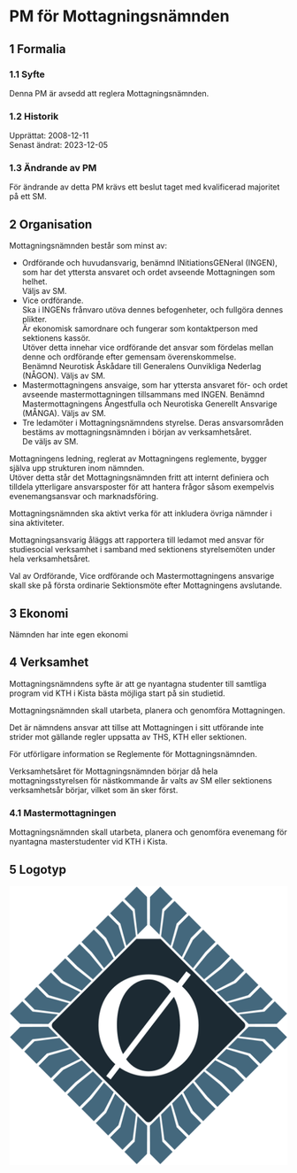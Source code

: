 # PM för Mottagningsnämnden

## 1 Formalia

### 1.1 Syfte

Denna PM är avsedd att reglera Mottagningsnämnden.

### 1.2 Historik

Upprättat: 2008-12-11  
Senast ändrat: 2023-12-05

### 1.3 Ändrande av PM

För ändrande av detta PM krävs ett beslut taget med kvalificerad majoritet på ett SM.

## 2 Organisation

Mottagningsnämnden består som minst av:

- Ordförande och huvudansvarig, benämnd INitiationsGENeral (INGEN), som har det yttersta ansvaret och ordet avseende Mottagningen som helhet.  
  Väljs av SM.
- Vice ordförande.  
  Ska i INGENs frånvaro utöva dennes befogenheter, och fullgöra dennes plikter.  
  Är ekonomisk samordnare och fungerar som kontaktperson med sektionens kassör.  
  Utöver detta innehar vice ordförande det ansvar som fördelas mellan denne och ordförande efter gemensam överenskommelse.  
  Benämnd Neurotisk Åskådare till Generalens Ounvikliga Nederlag (NÅGON).
  Väljs av SM.
- Mastermottagningens ansvaige, som har yttersta ansvaret för- och ordet avseende mastermottagningen tillsammans med INGEN.
  Benämnd Mastermottagningens Ångestfulla och Neurotiska Generellt Ansvarige (MÅNGA).
  Väljs av SM.
- Tre ledamöter i Mottagningsnämndens styrelse. Deras ansvarsområden bestäms av mottagningsnämnden i början av verksamhetsåret.  
  De väljs av SM.

Mottagningens ledning, reglerat av Mottagningens reglemente, bygger själva upp strukturen inom nämnden.  
Utöver detta står det Mottagningsnämnden fritt att internt definiera och tilldela ytterligare ansvarsposter för att hantera frågor såsom exempelvis evenemangsansvar och marknadsföring.

Mottagningsnämnden ska aktivt verka för att inkludera övriga nämnder i sina aktiviteter.

Mottagningsansvarig åläggs att rapportera till ledamot med ansvar för studiesocial verksamhet i samband med sektionens styrelsemöten under hela verksamhetsåret.

Val av Ordförande, Vice ordförande och Mastermottagningens ansvarige skall ske på första ordinarie Sektionsmöte efter Mottagningens avslutande.

## 3 Ekonomi

Nämnden har inte egen ekonomi

## 4 Verksamhet

Mottagningsnämndens syfte är att ge nyantagna studenter till samtliga program vid KTH i Kista bästa möjliga start på sin studietid.

Mottagningsnämnden skall utarbeta, planera och genomföra Mottagningen.

Det är nämndens ansvar att tillse att Mottagningen i sitt utförande inte strider mot gällande regler uppsatta av THS, KTH eller sektionen.

För utförligare information se Reglemente för Mottagningsnämnden.

Verksamhetsåret för Mottagningsnämnden börjar då hela mottagningsstyrelsen för nästkommande år valts av SM eller sektionens verksamhetsår börjar, vilket som än sker först.

### 4.1 Mastermottagningen

Mottagningsnämnden skall utarbeta, planera och genomföra evenemang för nyantagna masterstudenter vid KTH i Kista.

## 5 Logotyp

![Mottagningenen Logotyp](./img/logo-mottagningen-1500px.png)
